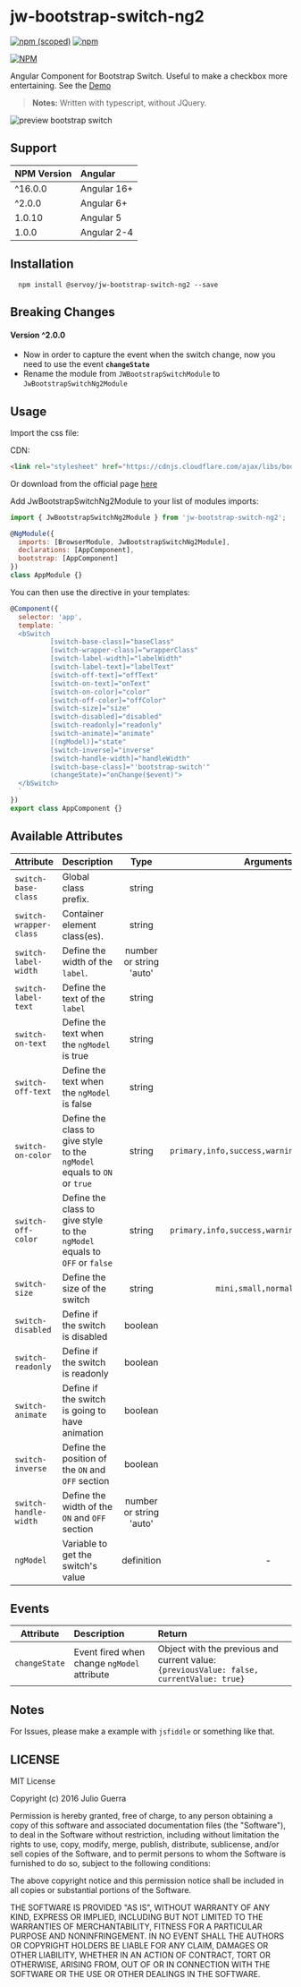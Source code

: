 # jw-bootstrap-switch-ng2
[![npm (scoped)](https://img.shields.io/npm/v/jw-bootstrap-switch-ng2.svg?style=flat-square)]()
[![npm](https://img.shields.io/npm/dt/jw-bootstrap-switch-ng2.svg?style=flat-square)]()

[![NPM](https://nodei.co/npm/jw-bootstrap-switch-ng2.png?compact=true)](https://www.npmjs.com/package/jw-bootstrap-switch-ng2)

Angular Component for Bootstrap Switch. Useful to make a checkbox more entertaining. See the [Demo](https://juliowar.github.io/jw-bootstrap-switch-ng2)
>**Notes:**
>Written with typescript, without JQuery.


![preview bootstrap switch](https://www.dropbox.com/s/ujuyufi3akvnu0v/preview-switch.gif?raw=1)

## Support
| NPM Version | Angular |
|-----------|:-----------|
| ^16.0.0 | Angular 16+|
| ^2.0.0 | Angular 6+|
| 1.0.10 | Angular 5 |
| 1.0.0  | Angular 2-4 |

## Installation
```
  npm install @servoy/jw-bootstrap-switch-ng2 --save
```

## Breaking Changes

#### Version ^2.0.0
- Now in order to capture the event when the switch change, now you need to use the event **`changeState`**
- Rename the module from `JWBootstrapSwitchModule` to `JwBootstrapSwitchNg2Module`


## Usage
Import the css file:

CDN:
```html
<link rel="stylesheet" href="https://cdnjs.cloudflare.com/ajax/libs/bootstrap-switch/3.3.2/css/bootstrap3/bootstrap-switch.css">
```
Or download from the official page [here](http://bootstrapswitch.com/)


Add JwBootstrapSwitchNg2Module to your list of modules imports:

```javascript
import { JwBootstrapSwitchNg2Module } from 'jw-bootstrap-switch-ng2';

@NgModule({
  imports: [BrowserModule, JwBootstrapSwitchNg2Module],
  declarations: [AppComponent],
  bootstrap: [AppComponent]
})
class AppModule {}
```

You can then use the directive in your templates:
```javascript
@Component({
  selector: 'app',
  template: `
  <bSwitch
          [switch-base-class]="baseClass"
          [switch-wrapper-class]="wrapperClass"
          [switch-label-width]="labelWidth"
          [switch-label-text]="labelText"
          [switch-off-text]="offText"
          [switch-on-text]="onText"
          [switch-on-color]="color"
          [switch-off-color]="offColor"
          [switch-size]="size"
          [switch-disabled]="disabled"
          [switch-readonly]="readonly"
          [switch-animate]="animate"
          [(ngModel)]="state"
          [switch-inverse]="inverse"
          [switch-handle-width]="handleWidth"
          [switch-base-class]="'bootstrap-switch'"
          (changeState)="onChange($event)">
  </bSwitch>
  `
})
export class AppComponent {}
```

## Available Attributes

| Attribute | Description | Type | Arguments |
|-----------|:-----------|:-------:|:--------:|
|`switch-base-class`| Global class prefix. | string | |
|`switch-wrapper-class`| Container element class(es). | string | |
|`switch-label-width`| Define the width of the `label`. | number or string 'auto' | |
|`switch-label-text`| Define the text of the `label`| string ||
|`switch-on-text` | Define the text when the `ngModel` is true |string| |
|`switch-off-text`| Define the text when the `ngModel` is false | string ||
|`switch-on-color`| Define the class to give style to the `ngModel` equals to `ON` or `true` | string | `primary,info,success,warning,danger,default`|
|`switch-off-color`| Define the class to give style to the `ngModel` equals to `OFF` or `false` | string | `primary,info,success,warning,danger,default`|
|`switch-size` | Define the size of the switch | string | `mini,small,normal,large`|
|`switch-disabled` | Define if the switch is disabled | boolean ||
|`switch-readonly` | Define if the switch is readonly | boolean ||
|`switch-animate` | Define if the switch is going to have animation | boolean ||
|`switch-inverse` | Define the position of the `ON` and `OFF` section | boolean ||
|`switch-handle-width` | Define the width of the `ON` and `OFF` section |number or string 'auto'||
|`ngModel` | Variable to get the switch's value |definition| -|

## Events

| Attribute | Description | Return |
|-----------|:-----------|:-------|
|`changeState` | Event fired when change `ngModel` attribute | Object with the previous and current value: ` {previousValue: false, currentValue: true}` |

## Notes
For Issues, please make a example with `jsfiddle` or something like that.

## LICENSE

MIT License

Copyright (c) 2016 Julio Guerra

Permission is hereby granted, free of charge, to any person obtaining a copy
of this software and associated documentation files (the "Software"), to deal
in the Software without restriction, including without limitation the rights
to use, copy, modify, merge, publish, distribute, sublicense, and/or sell
copies of the Software, and to permit persons to whom the Software is
furnished to do so, subject to the following conditions:

The above copyright notice and this permission notice shall be included in all
copies or substantial portions of the Software.

THE SOFTWARE IS PROVIDED "AS IS", WITHOUT WARRANTY OF ANY KIND, EXPRESS OR
IMPLIED, INCLUDING BUT NOT LIMITED TO THE WARRANTIES OF MERCHANTABILITY,
FITNESS FOR A PARTICULAR PURPOSE AND NONINFRINGEMENT. IN NO EVENT SHALL THE
AUTHORS OR COPYRIGHT HOLDERS BE LIABLE FOR ANY CLAIM, DAMAGES OR OTHER
LIABILITY, WHETHER IN AN ACTION OF CONTRACT, TORT OR OTHERWISE, ARISING FROM,
OUT OF OR IN CONNECTION WITH THE SOFTWARE OR THE USE OR OTHER DEALINGS IN THE
SOFTWARE.
